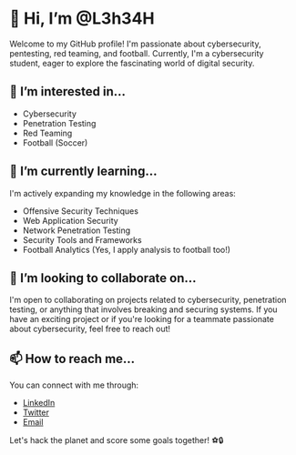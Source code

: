 # 👋 Hi, I’m @L3h34H

Welcome to my GitHub profile! I'm passionate about cybersecurity, pentesting, red teaming, and football. Currently, I'm a cybersecurity student, eager to explore the fascinating world of digital security.

## 👀 I’m interested in...

- Cybersecurity
- Penetration Testing
- Red Teaming
- Football (Soccer)

## 🌱 I’m currently learning...

I'm actively expanding my knowledge in the following areas:

- Offensive Security Techniques
- Web Application Security
- Network Penetration Testing
- Security Tools and Frameworks
- Football Analytics (Yes, I apply analysis to football too!)

## 💞️ I’m looking to collaborate on...

I'm open to collaborating on projects related to cybersecurity, penetration testing, or anything that involves breaking and securing systems. If you have an exciting project or if you're looking for a teammate passionate about cybersecurity, feel free to reach out!

## 📫 How to reach me...

You can connect with me through:

- [LinkedIn](https://www.linkedin.com/in/L3h34H)
- [Twitter](https://twitter.com/L3h34H)
- [Email](mailto:your.email@example.com)

Let's hack the planet and score some goals together! ⚽🔒
